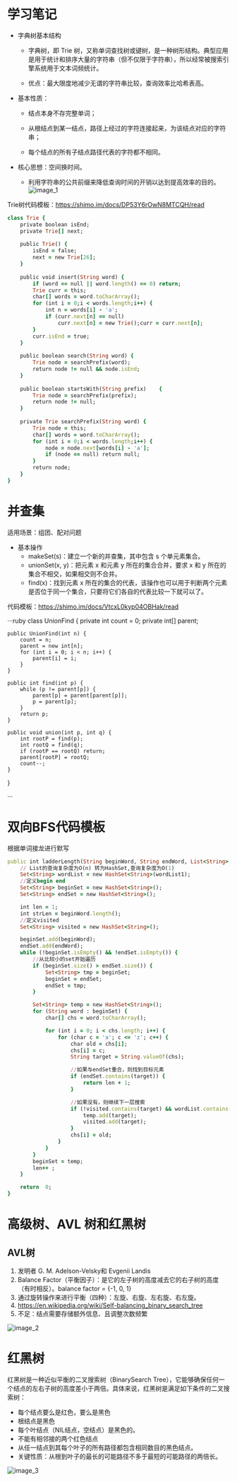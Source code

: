 # 学习笔记
* 字典树基本结构

    * 字典树，即 Trie 树，又称单词查找树或键树，是一种树形结构。典型应用是用于统计和排序大量的字符串（但不仅限于字符串），所以经常被搜索引擎系统用于文本词频统计。

    * 优点：最大限度地减少无谓的字符串比较，查询效率比哈希表高。

* 基本性质：

    * 结点本身不存完整单词；

    * 从根结点到某一结点，路径上经过的字符连接起来，为该结点对应的字符串；

    * 每个结点的所有子结点路径代表的字符都不相同。

* 核心思想：空间换时间。

    * 利用字符串的公共前缀来降低查询时间的开销以达到提高效率的目的。
    ![image_1](https://user-images.githubusercontent.com/37928802/104834383-e058de00-58d9-11eb-99d1-ca3280393b58.png)

Trie树代码模板：https://shimo.im/docs/DP53Y6rOwN8MTCQH/read
    
```ruby
class Trie {   
    private boolean isEnd;    
    private Trie[] next;
         
    public Trie() {        
        isEnd = false;        
        next = new Trie[26];    
    }  
          
    public void insert(String word) {        
        if (word == null || word.length() == 0) return;        
        Trie curr = this;        
        char[] words = word.toCharArray();  
        for (int i = 0;i < words.length;i++) {            
            int n = words[i] - 'a';
            if (curr.next[n] == null) 
                curr.next[n] = new Trie();curr = curr.next[n];        
        }        
        curr.isEnd = true;    
    } 
            
    public boolean search(String word) {        
        Trie node = searchPrefix(word);
        return node != null && node.isEnd;    
    }   
         
    public boolean startsWith(String prefix)    {        
        Trie node = searchPrefix(prefix);
        return node != null;    
    }    
    
    private Trie searchPrefix(String word) {        
        Trie node = this;        
        char[] words = word.toCharArray();        
        for (int i = 0;i < words.length;i++) {            
            node = node.next[words[i] - 'a'];            
            if (node == null) return null;        
        }        
        return node;    
    }
}

```

# 并查集
适用场景：组团、配对问题
* 基本操作
    * makeSet(s)：建立一个新的并查集，其中包含 s 个单元素集合。
    * unionSet(x, y)：把元素 x 和元素 y 所在的集合合并，要求 x 和 y 所在的集合不相交，如果相交则不合并。
    * find(x)：找到元素 x 所在的集合的代表，该操作也可以用于判断两个元素是否位于同一个集合，只要将它们各自的代表比较一下就可以了。
    
代码模板：https://shimo.im/docs/VtcxL0kyp04OBHak/read

···ruby
class UnionFind {
    private int count = 0;
    private int[] parent;

    public UnionFind(int n) {
        count = n;
        parent = new int[n];
        for (int i = 0; i < n; i++) {
            parent[i] = i;
        }
    }

    public int find(int p) {
        while (p != parent[p]) {
            parent[p] = parent[parent[p]];
            p = parent[p];
        }
        return p;
    }

    public void union(int p, int q) {
        int rootP = find(p);
        int rootQ = find(q);
        if (rootP == rootQ) return;
        parent[rootP] = rootQ;
        count--;
    }
}

···

# 双向BFS代码模板
根据单词接龙进行默写
```ruby
public int ladderLength(String beginWord, String endWord, List<String> wordList1) {
    // List的查询复杂度为O(n) 转为HashSet,查询复杂度为O(1)
    Set<String> wordList = new HashSet<String>(wordList1);
    //定义begin end
    Set<String> beginSet = new HashSet<String>();
    Set<String> endSet = new HashSet<String>();

    int len = 1;
    int strLen = beginWord.length();
    //定义visited
    Set<String> visited = new HashSet<String>();

    beginSet.add(beginWord);
    endSet.add(endWord);
    while (!beginSet.isEmpty() && !endSet.isEmpty()) {
        //从比较小的set开始遍历
        if (beginSet.size() > endSet.size()) {
            Set<String> tmp = beginSet;
            beginSet = endSet;
            endSet = tmp;
        }

        Set<String> temp = new HashSet<String>();
        for (String word : beginSet) {
            char[] chs = word.toCharArray();

            for (int i = 0; i < chs.length; i++) {
                for (char c = 'a'; c <= 'z'; c++) {
                    char old = chs[i];
                    chs[i] = c;
                    String target = String.valueOf(chs);

                    //如果与endSet重合，则找到目标元素
                    if (endSet.contains(target)) {
                        return len + 1;
                    }

                    //如果没有，则继续下一层搜索
                    if (!visited.contains(target) && wordList.contains(target)) {
                        temp.add(target);
                        visited.add(target);
                    }
                    chs[i] = old;
                }
            }
        }
        beginSet = temp;
        len++ ;
    }

    return  0;
}

```
# 高级树、AVL 树和红黑树
## AVL树
1. 发明者 G. M. Adelson-Velsky和 Evgenii Landis
2. Balance Factor（平衡因子）：是它的左子树的高度减去它的右子树的高度（有时相反）。balance factor = {-1, 0, 1}
3. 通过旋转操作来进行平衡（四种）：左旋、右旋、左右旋、右左旋。
4. https://en.wikipedia.org/wiki/Self-balancing_binary_search_tree
5. 不足：结点需要存储额外信息、且调整次数频繁

![image_2](https://user-images.githubusercontent.com/37928802/104835147-8d822500-58df-11eb-83c5-181d2ac02b61.png)

# 红黑树
红黑树是一种近似平衡的二叉搜索树（BinarySearch Tree），它能够确保任何一个结点的左右子树的高度差小于两倍。具体来说，红黑树是满足如下条件的二叉搜索树：
* 每个结点要么是红色，要么是黑色
* 根结点是黑色
* 每个叶结点（NIL结点，空结点）是黑色的。
* 不能有相邻接的两个红色结点
* 从任一结点到其每个叶子的所有路径都包含相同数目的黑色结点。
* 关键性质：从根到叶子的最长的可能路径不多于最短的可能路径的两倍长。

![image_3](https://user-images.githubusercontent.com/37928802/104835185-d20dc080-58df-11eb-9e2f-490940113692.png)
